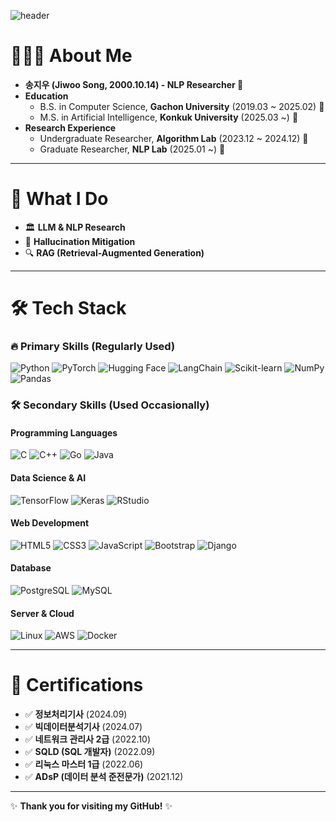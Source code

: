 ![header](https://capsule-render.vercel.app/api?type=rounded&color=timeGradient&text=Welcome%20to%20pinkmustard's%20GitHub%20👋&animation=twinkling&fontSize=40&fontAlignY=50&fontAlign=50&height=180)
# 🧑🏻‍💻 About Me
- **송지우 (Jiwoo Song, 2000.10.14) - NLP Researcher 🤖**
- **Education**  
  - B.S. in Computer Science, **Gachon University** (2019.03 ~ 2025.02) 🏫  
  - M.S. in Artificial Intelligence, **Konkuk University** (2025.03 ~) 🏫  
- **Research Experience**  
  - Undergraduate Researcher, **Algorithm Lab** (2023.12 ~ 2024.12) 🔬  
  - Graduate Researcher, **NLP Lab** (2025.01 ~) 🔬  

---

# 🚀 What I Do

- 🏛 **LLM & NLP Research** 
- 🧠 **Hallucination Mitigation** 
- 🔍 **RAG (Retrieval-Augmented Generation)** 

---

# 🛠 Tech Stack

### 🔥 **Primary Skills** (Regularly Used)

![Python](https://img.shields.io/badge/python-3776AB?style=for-the-badge&logo=python&logoColor=white)
![PyTorch](https://img.shields.io/badge/PyTorch-EE4C2C?style=for-the-badge&logo=PyTorch&logoColor=white)
![Hugging Face](https://img.shields.io/badge/HuggingFace-FF8A00?style=for-the-badge&logo=huggingface&logoColor=white)
![LangChain](https://img.shields.io/badge/LangChain-0052CC?style=for-the-badge&logo=langchain&logoColor=white)
![Scikit-learn](https://img.shields.io/badge/scikitlearn-F7931E?style=for-the-badge&logo=scikitlearn&logoColor=white)
![NumPy](https://img.shields.io/badge/numpy-013243?style=for-the-badge&logo=numpy&logoColor=white)
![Pandas](https://img.shields.io/badge/pandas-150458?style=for-the-badge&logo=pandas&logoColor=white)

### 🛠 **Secondary Skills** (Used Occasionally)

#### **Programming Languages**
![C](https://img.shields.io/badge/C-00599C?style=for-the-badge&logo=C&logoColor=white)
![C++](https://img.shields.io/badge/C++-00599C?style=for-the-badge&logo=cplusplus&logoColor=white)
![Go](https://img.shields.io/badge/Go-00ADD8?style=for-the-badge&logo=Go&logoColor=white)
![Java](https://img.shields.io/badge/java-%23ED8B00?style=for-the-badge&logo=openjdk&logoColor=white)

#### **Data Science & AI**
![TensorFlow](https://img.shields.io/badge/tensorflow-FF6F00?style=for-the-badge&logo=tensorflow&logoColor=white)
![Keras](https://img.shields.io/badge/keras-D00000?style=for-the-badge&logo=keras&logoColor=white)
![RStudio](https://img.shields.io/badge/rstudio-75AADB?style=for-the-badge&logo=rstudio&logoColor=white)

#### **Web Development**
![HTML5](https://img.shields.io/badge/html5-E34F26?style=for-the-badge&logo=html5&logoColor=white)
![CSS3](https://img.shields.io/badge/css-1572B6?style=for-the-badge&logo=css3&logoColor=white)
![JavaScript](https://img.shields.io/badge/javascript-F7DF1E?style=for-the-badge&logo=javascript&logoColor=black)
![Bootstrap](https://img.shields.io/badge/bootstrap-7952B3?style=for-the-badge&logo=bootstrap&logoColor=white)
![Django](https://img.shields.io/badge/django-092E20?style=for-the-badge&logo=django&logoColor=white)

#### **Database**
![PostgreSQL](https://img.shields.io/badge/PostgreSQL-4169E1?style=for-the-badge&logo=PostgreSQL&logoColor=white)
![MySQL](https://img.shields.io/badge/MySQL-4479A1?style=for-the-badge&logo=MySQL&logoColor=white)

#### **Server & Cloud**
![Linux](https://img.shields.io/badge/linux-FCC624?style=for-the-badge&logo=linux&logoColor=black)
![AWS](https://img.shields.io/badge/Amazon%20AWS-232F3E?style=for-the-badge&logo=amazonaws&logoColor=white)
![Docker](https://img.shields.io/badge/docker-2496ED?style=for-the-badge&logo=docker&logoColor=white)

---

# 📝 Certifications
- ✅ **정보처리기사** (2024.09) 
- ✅ **빅데이터분석기사** (2024.07) 
- ✅ **네트워크 관리사 2급** (2022.10) 
- ✅ **SQLD (SQL 개발자)** (2022.09) 
- ✅ **리눅스 마스터 1급** (2022.06) 
- ✅ **ADsP (데이터 분석 준전문가)** (2021.12) 

---

✨ **Thank you for visiting my GitHub!** ✨

